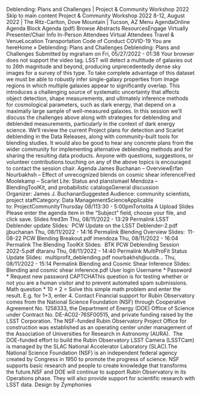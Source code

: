 Deblending: Plans and Challenges | Project & Community Workshop 2022
Skip to main content
Project & Community Workshop 2022
8-12, August 2022 | The Ritz-Carlton, Dove Mountain | Tucson, AZ
Menu
AgendaOnline Agenda
Block Agenda (pdf)
Browse Abstracts
ResourcesEngage Virtually
Presenter/Chair Info
In-Person Attendees
Virtual Attendees
Travel & VenueLocation
Transportation
Code of Conduct
COVID-19
You are hereHome » Deblending: Plans and Challenges
Deblending: Plans and Challenges
Submitted by mgraham on Fri, 05/27/2022 - 01:38
Your browser does not support the video tag.
LSST will detect a multitude of galaxies out to 26th magnitude and beyond, producing unprecedentedly dense sky images for a survey of this type. To take complete advantage of this dataset we must be able to robustly infer single-galaxy properties from image regions in which multiple galaxies appear to significantly overlap. This introduces a challenging source of systematic uncertainty that affects object detection, shape measurements, and ultimately inference methods for cosmological parameters, such as dark energy, that depend on a maximally large sample of well-measured galaxies.
In this session we’ll discuss the challenges above along with strategies for deblending and deblended measurements, particularly in the context of dark energy science. We’ll review the current Project plans for detection and Scarlet deblending in the Data Releases, along with community-built tools for blending studies. It would also be good to hear any concrete plans from the wider community for implementing alternative deblending methods and for sharing the resulting data products. Anyone with questions, suggestions, or volunteer contributions touching on any of the above topics is encouraged to contact the session chair.
Agenda
James Buchanan – OverviewErfan Nourbakhsh – Effect of unrecognized blends on cosmic shear inferenceFred Moolekamp – Scarlet Lite: Status and plansIsmael Mendoza – BlendingToolKit, and probabilistic catalogsGeneral discussion
Organizer: James J. BuchananSuggested Audience: community scientists, project staffCategory: Data ManagementScienceApplicable to: ProjectCommunityThursday 08/113:30 - 5:00pmTortolita A
Upload Slides
Please enter the agenda item in the “Subject” field, choose your file, and click save.
Slides
fred3m
Thu, 08/11/2022 - 13:29
Permalink
LSST Deblender update
Slides:  PCW Update on the LSST Deblender-2.pdf
jjbuchanan
Thu, 08/11/2022 - 14:16
Permalink
Blending Overview
Slides:  11-08-22 PCW Blending Breakout.pdf
imendoza
Thu, 08/11/2022 - 16:04
Permalink
The Blending ToolKit
Slides:  BTK PCW Deblending Session 2022-5.pdf
dtaranu
Thu, 08/11/2022 - 14:40
Permalink
MultiProFit Status Update
Slides:  multiprofit_deblending.pdf
nourbakhsh@ucda...
Thu, 08/11/2022 - 15:14
Permalink
Blending and Cosmic Shear Inference
Slides:  Blending and cosmic shear inference.pdf
User login
Username *
Password *
Request new password
CAPTCHAThis question is for testing whether or not you are a human visitor and to prevent automated spam submissions.
Math question *
10 + 2 =
Solve this simple math problem and enter the result. E.g. for 1+3, enter 4.
Contact
Financial support for Rubin Observatory comes from the National Science Foundation (NSF) through Cooperative Agreement No. 1258333, the Department of Energy (DOE) Office of Science under Contract No. DE-AC02-76SF00515, and private funding raised by the LSST Corporation. The NSF-funded Rubin Observatory Project Office for construction was established as an operating center under management of the Association of Universities for Research in Astronomy (AURA).  The DOE-funded effort to build the Rubin Observatory LSST Camera (LSSTCam) is managed by the SLAC National Accelerator Laboratory (SLAC).The National Science Foundation (NSF) is an independent federal agency created by Congress in 1950 to promote the progress of science. NSF supports basic research and people to create knowledge that transforms the future.NSF and DOE will continue to support Rubin Observatory in its Operations phase. They will also provide support for scientific research with LSST data.
Design by
Zymphonies
